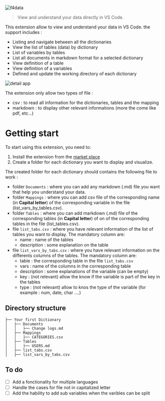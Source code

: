 ![f4data](https://img.shields.io/badge/f4data-0.1.4-blue)

> View and understand your data directly in VS Code.

This extension allow to view and understand your data in VS Code. the support includes :
- Listing and navigate between all the dictionaries
- View the list of tables (data) by dictionary
- List of variables by tables
- List all documents in markdown format for a selected dictionary
- View definition of a table
- View definition of a variables
- Defined and update the working directory of each dictionary

![detail app](https://res.cloudinary.com/lokalistic/image/upload/v1725221577/vscode_ext/enregistrementapp2_sgx4hx.gif)

The extension only allow two types of file :

- csv : to read all information for the dictionaries, tables and the mapping
- markdown : to display other relevant informations (more the come like pdf, etc...)

# Getting start

To start using this extension, you need to:

1. Install the extension from the [market place](https://marketplace.visualstudio.com/items?itemName=yves0003.f4data)
2. Create a folder for each dictionary you want to display and visualize.

The created folder for each dictionary should contains the following file to work :

- folder `Documents` : where you can add any markdown (.md) file you want that help you understand your data.
- folder `Mappings` : where you can add csv file of the corresponding name (in **Capital letter**) of the corresponding variable in the file (list_vars_by_tables.csv).
- folder `Tables` : where you can add markdown (.md) file of the corresponding tables (in **Capital letter**) of on of the corresponding tables in the file (list_tables.csv).
- file `list_tabs.csv` : where you have relevant information of the list of tables you want to display. The mandatory column are: 
  - name : name of the tables
  - description : some explanation on the table
- file `list_vars_by_tabs.csv` : where you have relevant information on the differents columns of the tables. The mandatory column are:
  - table : the corresponding table in the file `list_tabs.csv`
  - vars : name of the columns in the corresponding table
  - description : some explanations of the variable (can be empty)
  - key : (not relevant) allow the know if the variable is part of the key in the tables
  - type : (not relevant) allow to knos the type of the variable (for example : num, date, char ....)

## Directory structure

```
├── Your first Dictionary
│   ├── Documents
│   │   ├── Change logs.md
│   ├── Mappings
│   │   ├── CATEGORIES.csv
│   ├── Tables
│   │   ├── USERS.md
│   ├── list_tabs.csv
│   ├── list_vars_by_tabs.csv
```

## To do

- [ ] Add a fonctionality for multiple languages
- [ ] Handle the cases for file not in capitalized letter
- [ ] Add the hability to add sub variables when the varibles can be split
